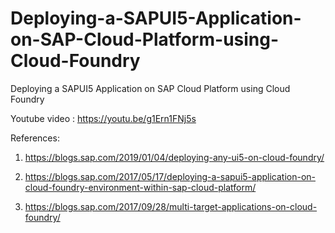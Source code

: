 # Deploying-a-SAPUI5-Application-on-SAP-Cloud-Platform-using-Cloud-Foundry
Deploying a SAPUI5 Application on SAP Cloud Platform using Cloud Foundry


Youtube video :
https://youtu.be/g1Ern1FNj5s

References:
1. https://blogs.sap.com/2019/01/04/deploying-any-ui5-on-cloud-foundry/

2. https://blogs.sap.com/2017/05/17/deploying-a-sapui5-application-on-cloud-foundry-environment-within-sap-cloud-platform/

3. https://blogs.sap.com/2017/09/28/multi-target-applications-on-cloud-foundry/
